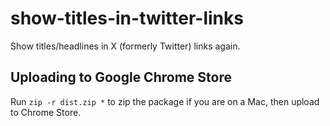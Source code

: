 # show-titles-in-twitter-links
Show titles/headlines in X (formerly Twitter) links again.



## Uploading to Google Chrome Store

Run `zip -r dist.zip *` to zip the package if you are on a Mac, then upload to Chrome Store.